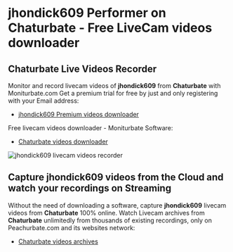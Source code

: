 # jhondick609 Performer on Chaturbate - Free LiveCam videos downloader

## Chaturbate Live Videos Recorder

Monitor and record livecam videos of **jhondick609** from **Chaturbate** with Moniturbate.com
Get a premium trial for free by just and only registering with your Email address:
* [jhondick609 Premium videos downloader](https://moniturbate.com/request-demo-licence-key.html)

Free livecam videos downloader - Moniturbate Software:
* [Chaturbate videos downloader](https://moniturbate.com/moniturbate-download-software.html)

![jhondick609 livecam videos recorder](https://peachurnet.com/templates/moniturbate-software.png)


## Capture jhondick609 videos from the Cloud and watch your recordings on Streaming

Without the need of downloading a software, capture **jhondick609** livecam videos from **Chaturbate** 100% online.
Watch Livecam archives from **Chaturbate** unlimitedly from thousands of existing recordings, only on Peachurbate.com and its websites network:
* [Chaturbate videos archives](https://peachurnet.com/)